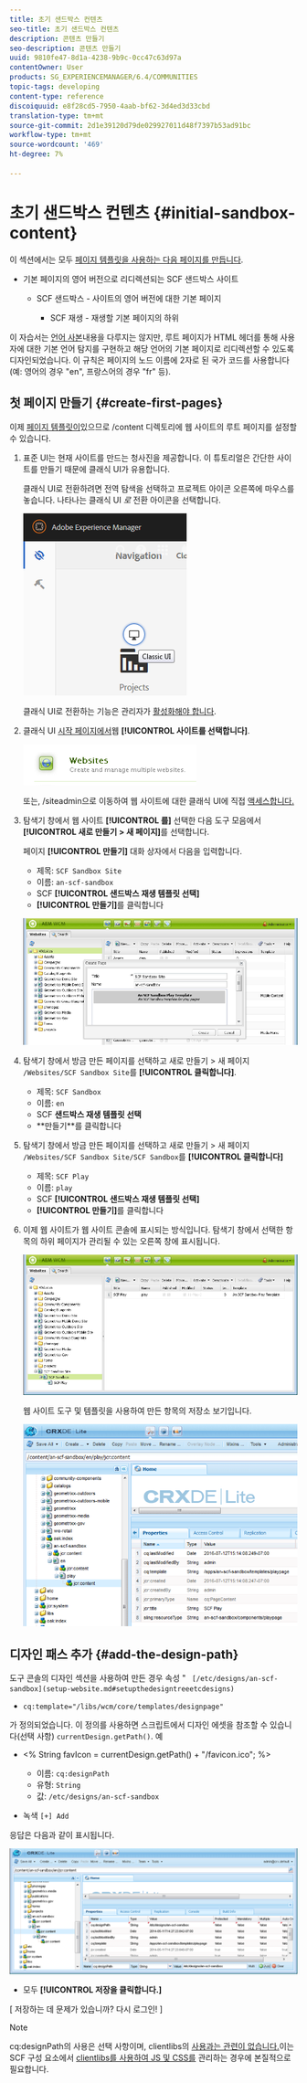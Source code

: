 ```yaml
---
title: 초기 샌드박스 컨텐츠
seo-title: 초기 샌드박스 컨텐츠
description: 콘텐츠 만들기
seo-description: 콘텐츠 만들기
uuid: 9810fe47-8d1a-4238-9b9c-0cc47c63d97a
contentOwner: User
products: SG_EXPERIENCEMANAGER/6.4/COMMUNITIES
topic-tags: developing
content-type: reference
discoiquuid: e8f28cd5-7950-4aab-bf62-3d4ed3d33cbd
translation-type: tm+mt
source-git-commit: 2d1e39120d79de029927011d48f7397b53ad91bc
workflow-type: tm+mt
source-wordcount: '469'
ht-degree: 7%

---
```



# 초기 샌드박스 컨텐츠 {#initial-sandbox-content}

이 섹션에서는 모두 [페이지 템플릿을 사용하는 다음 페이지를 만듭니다](initial-app.md#createthepagetemplate).

* 기본 페이지의 영어 버전으로 리디렉션되는 SCF 샌드박스 사이트

   * SCF 샌드박스 - 사이트의 영어 버전에 대한 기본 페이지

      * SCF 재생 - 재생할 기본 페이지의 하위

이 자습서는 [언어 사본](../../help/sites-administering/tc-prep.md)내용을 다루지는 않지만, 루트 페이지가 HTML 헤더를 통해 사용자에 대한 기본 언어 탐지를 구현하고 해당 언어의 기본 페이지로 리디렉션할 수 있도록 디자인되었습니다. 이 규칙은 페이지의 노드 이름에 2자로 된 국가 코드를 사용합니다(예: 영어의 경우 &quot;en&quot;, 프랑스어의 경우 &quot;fr&quot; 등).

## 첫 페이지 만들기 {#create-first-pages}

이제 [페이지 템플릿이](initial-app.md#createthepagetemplate)있으므로 /content 디렉토리에 웹 사이트의 루트 페이지를 설정할 수 있습니다.

1. 표준 UI는 현재 사이트를 만드는 청사진을 제공합니다. 이 튜토리얼은 간단한 사이트를 만들기 때문에 클래식 UI가 유용합니다.

   클래식 UI로 전환하려면 전역 탐색을 선택하고 프로젝트 아이콘 오른쪽에 마우스를 놓습니다. 나타나는 클래식 UI *로* 전환 아이콘을 선택합니다.

   ![chlimage_1-36](assets/chlimage_1-36.png)

   클래식 UI로 전환하는 기능은 관리자가 [활성화해야 합니다](../../help/sites-administering/enable-classic-ui.md).

1. 클래식 UI [시작 페이지에서](http://localhost:4502/welcome.html)웹 **[!UICONTROL 사이트를 선택합니다]**.

   ![chlimage_1-37](assets/chlimage_1-37.png)

   또는, /siteadmin으로 이동하여 웹 사이트에 대한 클래식 UI에 직접 [액세스합니다.](http://localhost:4502/siteadmin)

1. 탐색기 창에서 웹 사이트 **[!UICONTROL 를]** 선택한 다음 도구 모음에서 **[!UICONTROL 새로 만들기 > 새 페이지]**&#x200B;를 선택합니다.

   페이지 **[!UICONTROL 만들기]** 대화 상자에서 다음을 입력합니다.

   * 제목: `SCF Sandbox Site`
   * 이름: `an-scf-sandbox`
   * SCF **[!UICONTROL 샌드박스 재생 템플릿 선택]**
   * **[!UICONTROL 만들기]**&#x200B;를 클릭합니다

   ![chlimage_1-38](assets/chlimage_1-38.png)

1. 탐색기 창에서 방금 만든 페이지를 선택하고 새로 만들기 > 새 페이지 `/Websites/SCF Sandbox Site`를 **[!UICONTROL 클릭합니다]**.

   * 제목: `SCF Sandbox`
   * 이름: `en`
   * SCF **샌드박스 재생 템플릿 선택&#x200B;**
   * **만들기&#x200B;**를 클릭합니다

1. 탐색기 창에서 방금 만든 페이지를 선택하고 새로 만들기 > 새 페이지 `/Websites/SCF Sandbox Site/SCF Sandbox`를 **[!UICONTROL 클릭합니다]**

   * 제목: `SCF Play`
   * 이름: `play`
   * SCF **[!UICONTROL 샌드박스 재생 템플릿 선택]**
   * **[!UICONTROL 만들기]**&#x200B;를 클릭합니다

1. 이제 웹 사이트가 웹 사이트 콘솔에 표시되는 방식입니다. 탐색기 창에서 선택한 항목의 하위 페이지가 관리될 수 있는 오른쪽 창에 표시됩니다.

   ![chlimage_1-39](assets/chlimage_1-39.png)

   웹 사이트 도구 및 템플릿을 사용하여 만든 항목의 저장소 보기입니다.

   ![chlimage_1-40](assets/chlimage_1-40.png)

## 디자인 패스 추가 {#add-the-design-path}

도구 콘솔의 디자인 섹션을 사용하여 만든 경우 속성 &quot; ` [/etc/designs/an-scf-sandbox](setup-website.md#setupthedesigntreeetcdesigns)`

* `cq:template="/libs/wcm/core/templates/designpage"`

가 정의되었습니다. 이 정의를 사용하면 스크립트에서 디자인 에셋을 참조할 수 있습니다(선택 사항) `currentDesign.getPath()`. 예

* &lt;% String favIcon = currentDesign.getPath() + &quot;/favicon.ico&quot;; %>


   * 이름: `cq:designPath`
   * 유형: `String`
   * 값: `/etc/designs/an-scf-sandbox`

* 녹색 `[+] Add`

응답은 다음과 같이 표시됩니다.

![chlimage_1-41](assets/chlimage_1-41.png)

* 모두 **[!UICONTROL 저장을 클릭합니다.]**

[ 저장하는 데 문제가 있습니까? 다시 로그인! ]

>[!NOTE]
>
>cq:designPath의 사용은 선택 사항이며, clientlibs의 [사용과는 관련이 없습니다.](develop-app.md#includeclientlibsintemplate)이는 SCF 구성 요소에서 [clientlibs를 사용하여 JS 및 CSS를](client-customize.md#clientlibs-for-scf) 관리하는 경우에 본질적으로 필요합니다.

